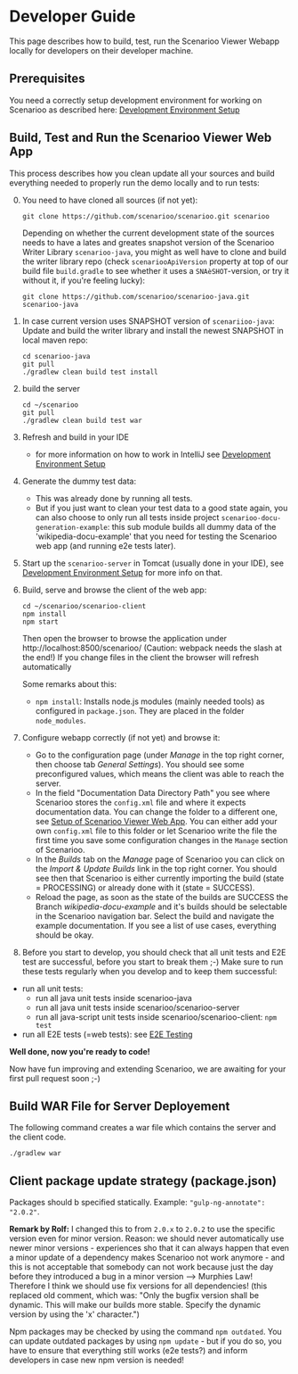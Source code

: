 # Developer Guide

This page describes how to build, test, run the Scenarioo Viewer Webapp locally for developers on their developer machine.

## Prerequisites

You need a correctly setup development environment for working on Scenarioo as described here: 
[Development Environment Setup](Development-Environment-Setup.md)

## Build, Test and Run the Scenarioo Viewer Web App

This process describes how you clean update all your sources and build everything needed to properly run the demo locally and to run tests:

0. You need to have cloned all sources (if not yet):
    ```
    git clone https://github.com/scenarioo/scenarioo.git scenarioo
    ```
    Depending on whether the current development state of the sources needs to have a lates and greates snapshot version of the Scenarioo Writer Library `scenarioo-java`, you might as well have to clone and build the writer library repo (check `scenariooApiVersion` property at top of our build file `build.gradle` to see whether it uses a `SNAèSHOT`-version, or try it without it, if you're feeling lucky):
    ```
    git clone https://github.com/scenarioo/scenarioo-java.git scenarioo-java
    ```

1. In case current version uses SNAPSHOT version of `scenariioo-java`: Update and build the writer library and install the newest SNAPSHOT in local maven repo:
     ```
     cd scenarioo-java
     git pull
     ./gradlew clean build test install
     ```

2. build the server
    ```
    cd ~/scenarioo
    git pull
    ./gradlew clean build test war
    ```

3. Refresh and build in your IDE
    * for more information on how to work in IntelliJ see [Development Environment Setup](Development-Environment-Setup.md)  

4. Generate the dummy test data:
   * This was already done by running all tests.
   * But if you just want to clean your test data to a good state again, you can also choose 
     to only run all tests inside project `scenarioo-docu-generation-example`: 
     this sub module builds all dummy data of the 'wikipedia-docu-example' that you need 
     for testing the Scenarioo web app (and running e2e tests later).
     

5. Start up the `scenarioo-server` in Tomcat (usually done in your IDE), see [Development Environment Setup](Development-Environment-Setup.md) for more info on that.

6. Build, serve and browse the client of the web app:
    ```
    cd ~/scenarioo/scenarioo-client
    npm install
    npm start
    ```
    Then open the browser to browse the application under http://localhost:8500/scenarioo/  (Caution: webpack needs the slash at the end!)
    If you change files in the client the browser will refresh automatically
    
    Some remarks about this:
    * `npm install`: Installs node.js modules (mainly needed tools) as configured in `package.json`. They are placed in the folder `node_modules`.

7. Configure webapp correctly (if not yet) and browse it:
   * Go to the configuration page (under _Manage_ in the top right corner, then choose tab _General Settings_). You should see some preconfigured values, which means the client was able to reach the server.
   * In the field "Documentation Data Directory Path" you see where Scenarioo stores the `config.xml` file and where it expects documentation data. You can change the folder to a different one, see [Setup of Scenarioo Viewer Web App](../tutorial/Scenarioo-Viewer-Web-Application-Setup.md). You can either add your own `config.xml` file to this folder or let Scenarioo write the file the first time you save some configuration changes in the `Manage` section of Scenarioo.
   * In the _Builds_ tab on the _Manage_ page of Scenarioo you can click on the _Import & Update Builds_ link in the top right corner. You should see then that Scenarioo is either currently importing the build (state = PROCESSING) or already done with it (state = SUCCESS).
   * Reload the page, as soon as the state of the builds are SUCCESS the Branch _wikipedia-docu-example_ and it's builds should be selectable in the Scenarioo navigation bar. Select the build and navigate the example documentation. If you see a list of use cases, everything should be okay.

8. Before you start to develop, you should check that all unit tests and E2E test are successful, before you start to break them ;-) Make sure to run these tests regularly when you develop and to keep them successful:
  * run all unit tests:
    * run all java unit tests inside scenarioo-java
    * run all java unit tests inside scenarioo/scenarioo-server
    * run all java-script unit tests inside scenarioo/scenarioo-client:
      `npm test`
  * run all E2E tests (=web tests): see [E2E Testing](e2eTesting.md)

**Well done, now you're ready to code!**

Now have fun improving and extending Scenarioo, we are awaiting for your first pull request soon ;-)


## Build WAR File for Server Deployement

The following command creates a war file which contains the server and the client code.

```
./gradlew war
```

## Client package update strategy (package.json)

Packages should b specified statically. 
Example: ``` "gulp-ng-annotate": "2.0.2" ```.

**Remark by Rolf:** I changed this to from `2.0.x` to `2.0.2` to use the specific version even for minor version.
Reason: we should never automatically use newer minor versions - experiences sho that it can always happen that even a minor update of a dependency makes Scenarioo not work anymore - and this is not acceptable that somebody can not work because just the day before they introduced a bug in a minor version --> Murphies Law! 
Therefore I think we should use fix versions for all dependencies! 
(this replaced old comment, which was: "Only the bugfix version shall be dynamic. This will make our builds more stable. Specify the dynamic version by using the 'x' character.")

Npm packages may be checked by using the command ``` npm outdated ```. You can update outdated packages by using ```npm update``` - but if you do so, you have to ensure that everything still works (e2e tests?) and inform developers in case new npm version is needed!
